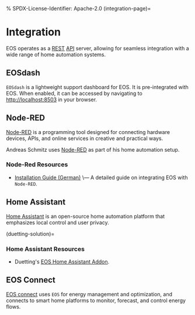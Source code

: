 % SPDX-License-Identifier: Apache-2.0
(integration-page)=

# Integration

EOS operates as a [REST](https://en.wikipedia.org/wiki/REST) [API](https://restfulapi.net/) server,
allowing for seamless integration with a wide range of home automation systems.

## EOSdash

`EOSdash` is a lightweight support dashboard for EOS. It is pre-integrated with EOS. When enabled,
it can be accessed by navigating to [http://localhost:8503](http://localhost:8503) in your browser.

## Node-RED

[Node-RED](https://nodered.org/) is a programming tool designed for connecting hardware devices,
APIs, and online services in creative and practical ways.

Andreas Schmitz uses [Node-RED](https://nodered.org/) as part of his home automation setup.

### Node-Red Resources

- [Installation Guide (German)](https://www.youtube.com/playlist?list=PL8_vk9A-s7zLD865Oou6y3EeQLlNtu-Hn)
  \— A detailed guide on integrating EOS with `Node-RED`.

## Home Assistant

[Home Assistant](https://www.home-assistant.io/) is an open-source home automation platform that
emphasizes local control and user privacy.

(duetting-solution)=

### Home Assistant Resources

- Duetting's [EOS Home Assistant Addon](https://github.com/Duetting/ha_eos_addon).

## EOS Connect

[EOS connect](https://github.com/ohAnd/EOS_connect) uses `EOS` for energy management and optimization,
and connects to smart home platforms to monitor, forecast, and control energy flows.
